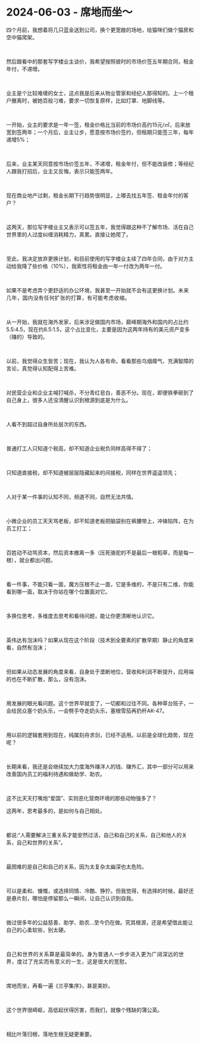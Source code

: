# 2024-06-03 - 席地而坐～

<p style="visibility: visible;">四个月前，我想着将几只蓝金送到公司，换个更宽敞的场地，给猫咪们做个猫房和空中猫爬架。</p><p style="visibility: visible;"><br style="visibility: visible;"></p><p style="visibility: visible;">然后跟看中的那套写字楼业主谈价，我希望按照彼时的市场价签五年期合同，租金年付，不递增。</p><p style="visibility: visible;"><br style="visibility: visible;"></p><p style="visibility: visible;">业主是个比较难缠的女士，这点我是后来从物业管家和经纪人那得知的。上一个租户撤离时，被她百般刁难，要求一切恢复原样，比如灯罩、地脚线等。</p><p style="visibility: visible;"><br style="visibility: visible;"></p><p style="visibility: visible;">一开始，业主的要求是一年一签，租金价格比当前的市场价高约15元/㎡，后来放宽到签两年；一个月后，业主让步，愿意按市场价签约，但租期只能签三年，每年递增5%；</p><p style="visibility: visible;"><br style="visibility: visible;"></p><p style="visibility: visible;">后来，业主某天同意按市场价签五年，不递增，租金年付，但不能改装修；等经纪人跟我打招后，业主又反悔，表示只能签两年。</p><p style="visibility: visible;"><br style="visibility: visible;"></p><p style="visibility: visible;">现在商业地产过剩，租金长期下行趋势很明显，上哪去找五年签、租金年付的客户？</p><p style="visibility: visible;"><br style="visibility: visible;"></p><p style="visibility: visible;">这两天，那位写字楼业主又表示可以签五年，我觉得跟这种不了解市场、活在自己世界里的人过度纠缠消耗精力，真累。直接让她爬了。</p><p style="visibility: visible;"><br style="visibility: visible;"></p><p style="visibility: visible;">至此，我决定放弃更换计划，和目前使用的写字楼业主续了四年合同，由于对方主动给我降了些价格（10%），我索性将租金由一年一付改为两年一付。</p><p style="visibility: visible;"><br style="visibility: visible;"></p><p style="visibility: visible;">如果不是考虑弄个更舒适的办公环境，我甚至一开始就不会有这更换计划。<span style="background-color: transparent; caret-color: var(--weui-BRAND); letter-spacing: 0.034em; visibility: visible;">未来几年，国内没有任何扩张的打算，有可能考虑收缩。</span></p><p style="visibility: visible;"><br style="visibility: visible;"></p><p style="visibility: visible;">从一开始，我就在海外发家，后来涉足做国内市场，巅峰期海外和国内的占比约5.5:4.5，现在约8.5:1.5，这个占比变化，主要是因为这两年持有的美元资产变多（赚的）导致的。</p><p style="visibility: visible;"><br style="visibility: visible;"></p><p style="visibility: visible;">以前，我觉得众生皆苦；现在，我认为人各有命。看看那些乌烟瘴气、充满智障的言论，真觉得认知配得上苦难。</p><p style="visibility: visible;"><br style="visibility: visible;"></p><p style="visibility: visible;">对民营企业和企业主喊打喊杀，不分青红皂白，善恶不分。现在，即便铁拳砸到了自己身上，很多人还没清醒认识到根源到底是为什么。</p><p style="visibility: visible;"><br style="visibility: visible;"></p><p style="visibility: visible;">人看不到超过自身所处层次的东西。</p><p style="visibility: visible;"><br style="visibility: visible;"></p><p style="visibility: visible;">普通打工人只知道个税高，却不知道企业税负同样高得不得了；</p><p style="visibility: visible;"><br style="visibility: visible;"></p><p style="visibility: visible;">只知道直接税，却不知道被层层隐藏起来的间接税，同样在世界遥遥领先；</p><p><br></p><p>人对于某一件事的认知不同，频道不同，自然无法共情。</p><p><br></p><p>小微企业的员工天天骂老板，却不知道老板把脑袋别在裤腰带上，冲锋陷阵，在为员工打工；</p><p><br></p><p>百姓动不动骂资本，然后资本撤离一多（压死骆驼的不是最后一根稻草，而是每一根），就业都出问题。</p><p><br></p><p>看一件事，不能只看一面，魔方压根不止一面，它是多维的，不是只有二维，你能看到哪一面，取决于你站在哪个位置面对它。</p><p><br></p><p>多换位思考，多维度去思考和看待问题，能让你更清晰地认识它。</p><p><br></p><p>英伟达有泡沫吗？如果从现在这个阶段（技术到全要素的扩散早期）静止的角度来看，自然有泡沫；</p><p><br></p><p>但如果从动态发展的角度来看，自身处于垄断地位，营收和利润不断提升，应用端的也在不断扩散，那么，没有泡沫。</p><p><br></p><p>用发展的眼光看问题。这个世界早就变了，一切都和过往不同。各种草台班子，一会给民众塞个奶头乐，一会劈手夺走奶头乐，塞根雪茄再扔杆AK-47。</p><p><br></p><p>用以前的逻辑套用到现在，纯属刻舟求剑，已经不适用。以前是全球化趋势，现在呢？</p><p><br></p><p>长期来看，我还是会继续加大力度海外赚洋人的钱、赚外汇，其中一部分可以用来改善国内员工的福利待遇和做助学、助农。</p><p><br></p><p>这不比天天打嘴炮“爱国”、实则恶化营商环境的那些动物强多了？</p><p></p><p>这两年，思考最多的，是如何与自己相处。</p><p><br></p><p>都说:“人需要解决三重关系才能安然过活，自己和自己的关系，自己和他人的关系，自己和世界的关系”。</p><p><br></p><p>最困难的是自己和自己的关系，因为太复杂太幽深也太危险。</p><p><br></p><p>可以是柔和、慷慨，或选择同情、冷酷、狰狞。但我觉得，有选择的时候，最好还是悬片刻，哪怕是停留那么一瞬间，让自己认识到自我。</p><p><br></p><p>做过很多年的公益慈善、助学、助农…至今仍在做。究其根源，还是希望借此能让自己的心柔软些，别太硬。</p><p><span style="background-color: transparent;letter-spacing: 0.034em;caret-color: var(--weui-BRAND);"><br></span></p><p><span style="background-color: transparent;letter-spacing: 0.034em;caret-color: var(--weui-BRAND);">自己和世界的关系算是最简单的。</span><span style="background-color: transparent;letter-spacing: 0.034em;caret-color: var(--weui-BRAND);">身为普通人一步步进入更为广阔深远的世界，度过了充实而有意义的一生，这是很大的宽慰。</span></p><p><br></p><p>席地而坐，再看一遍《兰亭集序》，甚是美妙。</p><p><br></p><p>这个世界很崎岖，高低起伏得厉害，而我们，就像个残缺的蒲公英。</p><p><br></p><p>相比叶落归根，落地生根无疑更重要。</p><p style="display: none;"><mp-style-type data-value="10000"></mp-style-type></p>